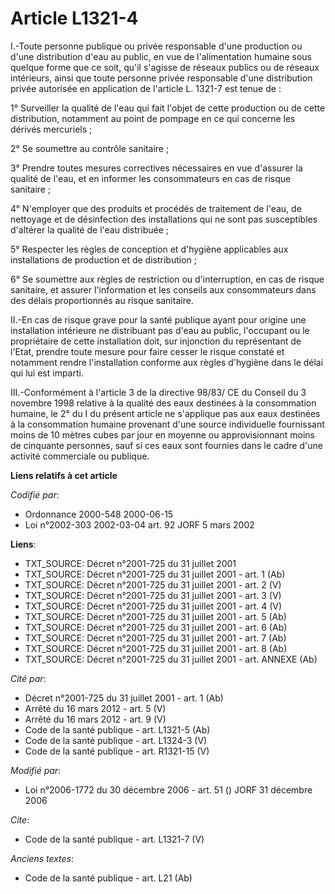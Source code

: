 # Article L1321-4

I.-Toute personne publique ou privée responsable d'une production ou d'une distribution d'eau au public, en vue de
l'alimentation humaine sous quelque forme que ce soit, qu'il s'agisse de réseaux publics ou de réseaux intérieurs, ainsi que
toute personne privée responsable d'une distribution privée autorisée en application de l'article L. 1321-7 est tenue de : 

1° Surveiller la qualité de l'eau qui fait l'objet de cette production ou de cette distribution, notamment au point de
pompage en ce qui concerne les dérivés mercuriels ; 

2° Se soumettre au contrôle sanitaire ; 

3° Prendre toutes mesures correctives nécessaires en vue d'assurer la qualité de l'eau, et en informer les consommateurs en
cas de risque sanitaire ; 

4° N'employer que des produits et procédés de traitement de l'eau, de nettoyage et de désinfection des installations qui ne
sont pas susceptibles d'altérer la qualité de l'eau distribuée ; 

5° Respecter les règles de conception et d'hygiène applicables aux installations de production et de distribution ; 

6° Se soumettre aux règles de restriction ou d'interruption, en cas de risque sanitaire, et assurer l'information et les
conseils aux consommateurs dans des délais proportionnés au risque sanitaire. 

II.-En cas de risque grave pour la santé publique ayant pour origine une installation intérieure ne distribuant pas d'eau au
public, l'occupant ou le propriétaire de cette installation doit, sur injonction du représentant de l'Etat, prendre toute
mesure pour faire cesser le risque constaté et notamment rendre l'installation conforme aux règles d'hygiène dans le délai
qui lui est imparti. 

III.-Conformément à l'article 3 de la directive 98/83/ CE du Conseil du 3 novembre 1998 relative à la qualité des eaux
destinées à la consommation humaine, le 2° du I du présent article ne s'applique pas aux eaux destinées à la consommation
humaine provenant d'une source individuelle fournissant moins de 10 mètres cubes par jour en moyenne ou approvisionnant moins
de cinquante personnes, sauf si ces eaux sont fournies dans le cadre d'une activité commerciale ou publique.

**Liens relatifs à cet article**

_Codifié par_:

  - Ordonnance 2000-548 2000-06-15
  - Loi n°2002-303 2002-03-04 art. 92 JORF 5 mars 2002

**Liens**:

  - TXT_SOURCE: Décret n°2001-725 du 31 juillet 2001
  - TXT_SOURCE: Décret n°2001-725 du 31 juillet 2001 - art. 1 (Ab)
  - TXT_SOURCE: Décret n°2001-725 du 31 juillet 2001 - art. 2 (V)
  - TXT_SOURCE: Décret n°2001-725 du 31 juillet 2001 - art. 3 (V)
  - TXT_SOURCE: Décret n°2001-725 du 31 juillet 2001 - art. 4 (V)
  - TXT_SOURCE: Décret n°2001-725 du 31 juillet 2001 - art. 5 (Ab)
  - TXT_SOURCE: Décret n°2001-725 du 31 juillet 2001 - art. 6 (Ab)
  - TXT_SOURCE: Décret n°2001-725 du 31 juillet 2001 - art. 7 (Ab)
  - TXT_SOURCE: Décret n°2001-725 du 31 juillet 2001 - art. 8 (Ab)
  - TXT_SOURCE: Décret n°2001-725 du 31 juillet 2001 - art. ANNEXE (Ab)

_Cité par_:

  - Décret n°2001-725 du 31 juillet 2001 - art. 1 (Ab)
  - Arrêté du 16 mars 2012 - art. 5 (V)
  - Arrêté du 16 mars 2012 - art. 9 (V)
  - Code de la santé publique - art. L1321-5 (Ab)
  - Code de la santé publique - art. L1324-3 (V)
  - Code de la santé publique - art. R1321-15 (V)

_Modifié par_:

  - Loi n°2006-1772 du 30 décembre 2006 - art. 51 () JORF 31 décembre 2006

_Cite_:

  - Code de la santé publique - art. L1321-7 (V)

_Anciens textes_:

  - Code de la santé publique - art. L21 (Ab)
